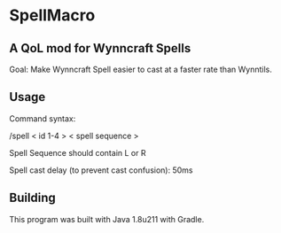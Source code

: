 # SpellMacro
## A QoL mod for Wynncraft Spells

Goal: Make Wynncraft Spell easier to cast at a faster rate than Wynntils.

## Usage

Command syntax:

/spell < id 1-4 > < spell sequence >

Spell Sequence should contain L or R

Spell cast delay (to prevent cast confusion): 50ms

## Building

This program was built with Java 1.8u211 with Gradle.
